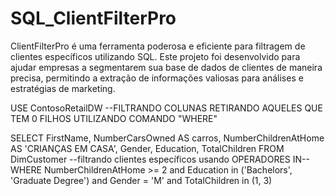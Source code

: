 # SQL_ClientFilterPro
ClientFilterPro é uma ferramenta poderosa e eficiente para filtragem de clientes específicos utilizando SQL. Este projeto foi desenvolvido para ajudar empresas a segmentarem sua base de dados de clientes de maneira precisa, permitindo a extração de informações valiosas para análises e estratégias de marketing.

USE ContosoRetailDW
--FILTRANDO COLUNAS RETIRANDO AQUELES QUE TEM 0 FILHOS UTILIZANDO COMANDO "WHERE"

SELECT 
	FirstName,
	NumberCarsOwned AS carros,
	NumberChildrenAtHome AS 'CRIANÇAS EM CASA',
	Gender,
	Education,
	TotalChildren
FROM DimCustomer
		--filtrando clientes específicos usando OPERADORES IN--
WHERE 
NumberChildrenAtHome >= 2
and Education in ('Bachelors', 'Graduate Degree')
and Gender = 'M'
and TotalChildren in (1, 3)
